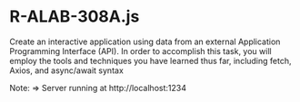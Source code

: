 # R-ALAB-308A.js
 
 Create an interactive application using data from an external Application Programming Interface (API). In order to accomplish this task, you will employ the tools and techniques you have learned thus far, including fetch, Axios, and async/await syntax



Note:
=> Server running at http://localhost:1234 
